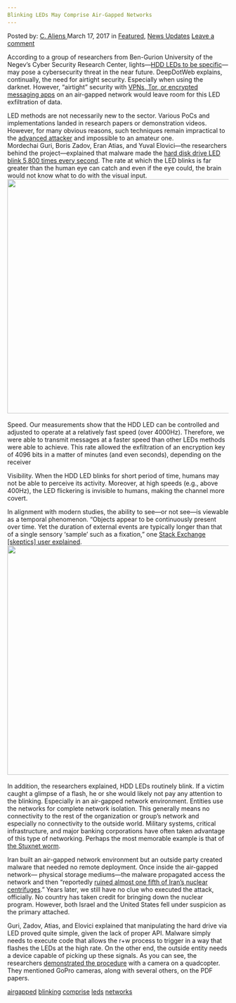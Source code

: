 ```yaml
---
Blinking LEDs May Comprise Air-Gapped Networks
---
```

<article class="post-listing post-18656 post type-post status-publish format-standard has-post-thumbnail hentry 
 tag-airgapped tag-blinking tag-comprise tag-leds tag-networks">
<div class="post-inner">
<span>Posted by: <a href="https://www.deepdotweb.com/author/caliens/" title="">C. Aliens </a></span>
<span>March 17, 2017</span>
<span>in <a href="https://www.deepdotweb.com/category/deepdot-news/" rel="category tag">Featured</a>, <a href="https://www.deepdotweb.com/category/news-updates/" rel="category tag">News Updates</a></span>
<span><a href="https://www.deepdotweb.com/2017/03/17/blinking-leds-may-comprise-air-gapped-networks/#respond">Leave a comment</a></span>


<p>According to a group of researchers from Ben-Gurion University of the Negev’s Cyber Security Research Center, lights—<a href="http://www.pcworld.com/article/3173371/security/a-hard-drives-led-light-can-be-used-to-covertly-leak-data.html">HDD LEDs to be specific</a>—may pose a cybersecurity threat in the near future. DeepDotWeb explains, continually, the need for airtight security. Especially when using the darknet. However, “airtight” security with <a href="https://www.deepdotweb.com/vpn-comparison-chart/">VPNs, Tor, or encrypted messaging apps</a> on an air-gapped network would leave room for this LED exfiltration of data.</p>
<p>LED methods are not necessarily new to the sector. Various PoCs and implementations landed in research papers or demonstration videos. However, for many obvious reasons, such techniques remain impractical to the <a href="https://www.deepdotweb.com/tag/Hack/">advanced attacker</a> and impossible to an amateur one.<br />
    Mordechai Guri, Boris Zadov, Eran Atias, and Yuval Elovici—the researchers behind the project—explained that malware made the <a href="https://www.scribd.com/document/340960347/LED-it-GO-0-1">hard disk drive LED blink 5,800 times every second</a>. The rate at which the LED blinks is far greater than the human eye can catch and even if the eye could, the brain would not know what to do with the visual input. <img class="wp-image-18660 aligncenter" src="/imgs/2017/03/word-image-42.png" width="956" height="532" srcset="/imgs/2017/03/word-image-42.png 1608w, /imgs/2017/03/word-image-42-300x167.png 300w, /imgs/2017/03/word-image-42-1024x569.png 1024w" sizes="(max-width: 956px) 100vw, 956px" /></p>
<p>Speed. Our measurements show that the HDD LED can be controlled and adjusted to operate at a relatively fast speed (over 4000Hz). Therefore, we were able to transmit messages at a faster speed than other LEDs methods were able to achieve. This rate allowed the exfiltration of an encryption key of 4096 bits in a matter of minutes (and even seconds), depending on the receiver</p>
<p>Visibility. When the HDD LED blinks for short period of time, humans may not be able to perceive its activity. Moreover, at high speeds (e.g., above 400Hz), the LED flickering is invisible to humans, making the channel more covert.</p>
<p>In alignment with modern studies, the ability to see—or not see—is viewable as a temporal phenomenon. “Objects appear to be continuously present over time. Yet the duration of external events are typically longer than that of a single sensory ‘sample’ such as a fixation,” one <a href="http://skeptics.stackexchange.com/questions/3348/can-the-human-eye-distinguish-frame-rates-above-60-hz">Stack Exchange [skeptics] user explained</a>. <img class="wp-image-18661 aligncenter" src="/imgs/2017/03/word-image-43.png" width="937" height="521" srcset="/imgs/2017/03/word-image-43.png 1789w, /imgs/2017/03/word-image-43-300x167.png 300w, /imgs/2017/03/word-image-43-1024x570.png 1024w" sizes="(max-width: 937px) 100vw, 937px" /></p>
<p>In addition, the researchers explained, HDD LEDs routinely blink. If a victim caught a glimpse of a flash, he or she would likely not pay any attention to the blinking. Especially in an air-gapped network environment. Entities use the networks for complete network isolation. This generally means no connectivity to the rest of the organization or group’s network and especially no connectivity to the outside world. Military systems, critical infrastructure, and major banking corporations have often taken advantage of this type of networking. Perhaps the most memorable example is that of <a href="https://www.deepdotweb.com/2016/12/26/shadow-brokers-take-zeronet-sell-stolen-nsa-exploits/">the Stuxnet worm</a>.</p>
<p>Iran built an air-gapped network environment but an outside party created malware that needed no remote deployment. Once inside the air-gapped network— physical storage mediums—the malware propagated access the network and then “reportedly <a href="http://www.businessinsider.com/stuxnet-was-far-more-dangerous-than-previous-thought-2013-11">ruined almost one fifth of Iran&#8217;s nuclear centrifuges</a>.” Years later, we still have no clue who executed the attack, officially. No country has taken credit for bringing down the nuclear program. However, both Israel and the United States fell under suspicion as the primary attached.</p>
<p>Guri, Zadov, Atias, and Elovici explained that manipulating the hard drive via LED proved quite simple, given the lack of proper API. Malware simply needs to execute code that allows the r+w process to trigger in a way that flashes the LEDs at the high rate. On the other end, the outside entity needs a device capable of picking up these signals. As you can see, the researchers <a href="https://www.youtube.com/watch?v=4vIu8ld68fc">demonstrated the procedure</a> with a camera on a quadcopter. They mentioned GoPro cameras, along with several others, on the PDF papers.</p>
</div>
<a href="https://www.deepdotweb.com/tag/airgapped/" rel="tag">airgapped</a> <a href="https://www.deepdotweb.com/tag/blinking/" rel="tag">blinking</a> <a href="https://www.deepdotweb.com/tag/comprise/" rel="tag">comprise</a> <a href="https://www.deepdotweb.com/tag/leds/" rel="tag">leds</a> <a href="https://www.deepdotweb.com/tag/networks/" rel="tag">networks</a></span> <span style="display:none" class="updated">2017-03-17<a href="https://www.deepdotweb.com/author/caliens/" title="Posts by C. Aliens" rel="author">C. Aliens</a></strong></div>
</div>
</article>

